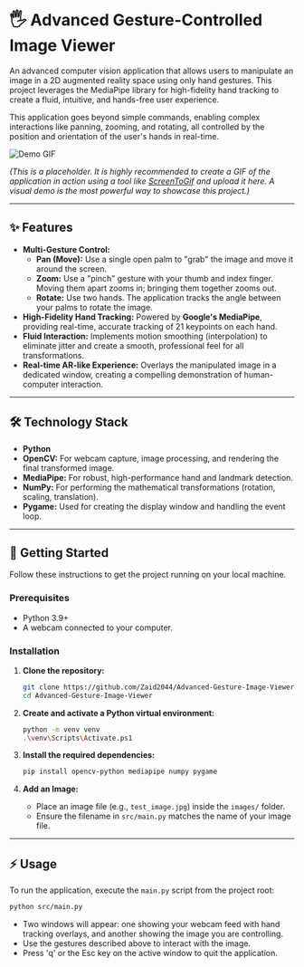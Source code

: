 # 🖐️ Advanced Gesture-Controlled Image Viewer

An advanced computer vision application that allows users to manipulate an image in a 2D augmented reality space using only hand gestures. This project leverages the MediaPipe library for high-fidelity hand tracking to create a fluid, intuitive, and hands-free user experience.

This application goes beyond simple commands, enabling complex interactions like panning, zooming, and rotating, all controlled by the position and orientation of the user's hands in real-time.

![Demo GIF](https://user-images.githubusercontent.com/.../demo.gif)

*(This is a placeholder. It is highly recommended to create a GIF of the application in action using a tool like [ScreenToGif](https://www.screentogif.com/) and upload it here. A visual demo is the most powerful way to showcase this project.)*

---

## ✨ Features

-   **Multi-Gesture Control:**
    -   **Pan (Move):** Use a single open palm to "grab" the image and move it around the screen.
    -   **Zoom:** Use a "pinch" gesture with your thumb and index finger. Moving them apart zooms in; bringing them together zooms out.
    -   **Rotate:** Use two hands. The application tracks the angle between your palms to rotate the image.
-   **High-Fidelity Hand Tracking:** Powered by **Google's MediaPipe**, providing real-time, accurate tracking of 21 keypoints on each hand.
-   **Fluid Interaction:** Implements motion smoothing (interpolation) to eliminate jitter and create a smooth, professional feel for all transformations.
-   **Real-time AR-like Experience:** Overlays the manipulated image in a dedicated window, creating a compelling demonstration of human-computer interaction.

---

## 🛠️ Technology Stack

-   **Python**
-   **OpenCV:** For webcam capture, image processing, and rendering the final transformed image.
-   **MediaPipe:** For robust, high-performance hand and landmark detection.
-   **NumPy:** For performing the mathematical transformations (rotation, scaling, translation).
-   **Pygame:** Used for creating the display window and handling the event loop.

---

## 🚀 Getting Started

Follow these instructions to get the project running on your local machine.

### Prerequisites

-   Python 3.9+
-   A webcam connected to your computer.

### Installation

1.  **Clone the repository:**
    ```bash
    git clone https://github.com/Zaid2044/Advanced-Gesture-Image-Viewer.git
    cd Advanced-Gesture-Image-Viewer
    ```

2.  **Create and activate a Python virtual environment:**
    ```bash
    python -m venv venv
    .\venv\Scripts\Activate.ps1
    ```

3.  **Install the required dependencies:**
    ```bash
    pip install opencv-python mediapipe numpy pygame
    ```

4.  **Add an Image:**
    -   Place an image file (e.g., `test_image.jpg`) inside the `images/` folder.
    -   Ensure the filename in `src/main.py` matches the name of your image file.

---

## ⚡ Usage

To run the application, execute the `main.py` script from the project root:

```bash
python src/main.py
```
-   Two windows will appear: one showing your webcam feed with hand tracking overlays, and another showing the image you are controlling.
-   Use the gestures described above to interact with the image.
-   Press 'q' or the Esc key on the active window to quit the application.